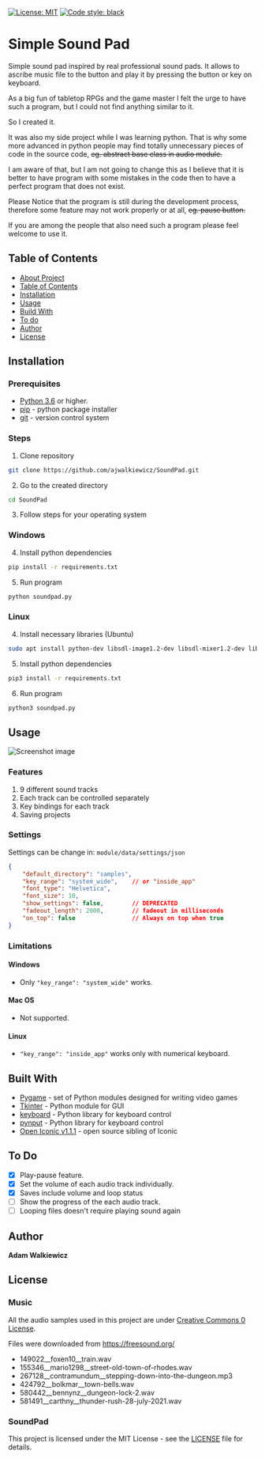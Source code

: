 [![License: MIT](https://img.shields.io/badge/License-MIT-yellow.svg)](https://opensource.org/licenses/MIT)
<a href="https://github.com/psf/black"><img alt="Code style: black" src="https://img.shields.io/badge/code%20style-black-000000.svg"></a>

# Simple Sound Pad

Simple sound pad inspired by real professional sound pads. It allows to ascribe music file to the button and play it by pressing the button or key on keyboard.

As a big fun of tabletop RPGs and the game master I felt the urge to have such a program, but I could not find anything similar to it.

So I created it.

It was also my side project while I was learning python. That is why some more advanced in python people may find totally unnecessary pieces of code in the source code, ~~eg. abstract base class in audio module.~~

I am aware of that, but I am not going to change this as I believe that it is better to have program with some mistakes in the code then to have a perfect program that does not exist.

Please Notice that the program is still during the development process, therefore some feature may not work properly or at all, ~~eg. pause button.~~

If you are among the people that also need such a program please feel welcome to use it.

## Table of Contents

- [About Project](#simple-sound-pad)
- [Table of Contents](#table-of-contents)
- [Installation](#installation)
- [Usage](#usage)
- [Build With](#built-with)
- [To do](#todo)
- [Author](#authors)
- [License](#license)

## Installation

### Prerequisites

- [Python 3.6](https://www.python.org/download/releases/3.0/) or higher.
- [pip](https://pip.pypa.io/en/stable/) - python package installer
- [git](https://git-scm.com/) - version control system

### Steps

1. Clone repository

```Bash
git clone https://github.com/ajwalkiewicz/SoundPad.git
```

2. Go to the created directory

```Bash
cd SoundPad
```

3. Follow steps for your operating system

### Windows

4. Install python dependencies

```Bash
pip install -r requirements.txt
```

5. Run program

```Bash
python soundpad.py
```

### Linux

4. Install necessary libraries (Ubuntu)

```bash
sudo apt install python-dev libsdl-image1.2-dev libsdl-mixer1.2-dev libsdl-ttf2.0-dev libsdl1.2-dev libsmpeg-dev python-numpy subversion libportmidi-dev ffmpeg libswscale-dev libavformat-dev libavcodec-dev libfreetype6-dev
```

5. Install python dependencies

```Bash
pip3 install -r requirements.txt
```

6. Run program

```Bash
python3 soundpad.py
```

## Usage

![Screenshot image](https://github.com/ajwalkiewicz/sound-pad/blob/master/image.png)

### Features

1. 9 different sound tracks
2. Each track can be controlled separately
3. Key bindings for each track
4. Saving projects

### Settings

Settings can be change in: `module/data/settings/json`

```JSON
{
    "default_directory": "samples",
    "key_range": "system_wide",    // or "inside_app"
    "font_type": "Helvetica",
    "font_size": 10,
    "show_settings": false,        // DEPRECATED
    "fadeout_length": 2000,        // fadeout in milliseconds
    "on_top": false                // Always on top when true
}
```

### Limitations

#### Windows

- Only `"key_range": "system_wide"` works.

#### Mac OS

- Not supported.

#### Linux

- `"key_range": "inside_app"` works only with numerical keyboard.

## Built With

- [Pygame](https://www.pygame.org/docs/) - set of Python modules designed for writing video games
- [Tkinter](https://docs.python.org/3/library/tk.html) - Python module for GUI
- [keyboard](https://pypi.org/project/keyboard/) - Python library for keyboard control
- [pynput](https://pypi.org/project/pynput/) - Python library for keyboard control
- [Open Iconic v1.1.1](https://github.com/iconic/open-iconic) - open source sibling of Iconic

## To Do

- [x] Play-pause feature.
- [x] Set the volume of each audio track individually.
- [x] Saves include volume and loop status
- [ ] Show the progress of the each audio track.
- [ ] Looping files doesn't require playing sound again

## Author

**Adam Walkiewicz**

## License

### Music

All the audio samples used in this project are under [Creative Commons 0 License](https://creativecommons.org/publicdomain/zero/1.0/).

Files were downloaded from https://freesound.org/

- 149022\_\_foxen10\_\_train.wav
- 155346\_\_mario1298\_\_street-old-town-of-rhodes.wav
- 267128\_\_contramundum\_\_stepping-down-into-the-dungeon.mp3
- 424792\_\_bolkmar\_\_town-bells.wav
- 580442\_\_bennynz\_\_dungeon-lock-2.wav
- 581491\_\_carthny\_\_thunder-rush-28-july-2021.wav

### SoundPad

This project is licensed under the MIT License - see the [LICENSE](LICENSE) file for details.
